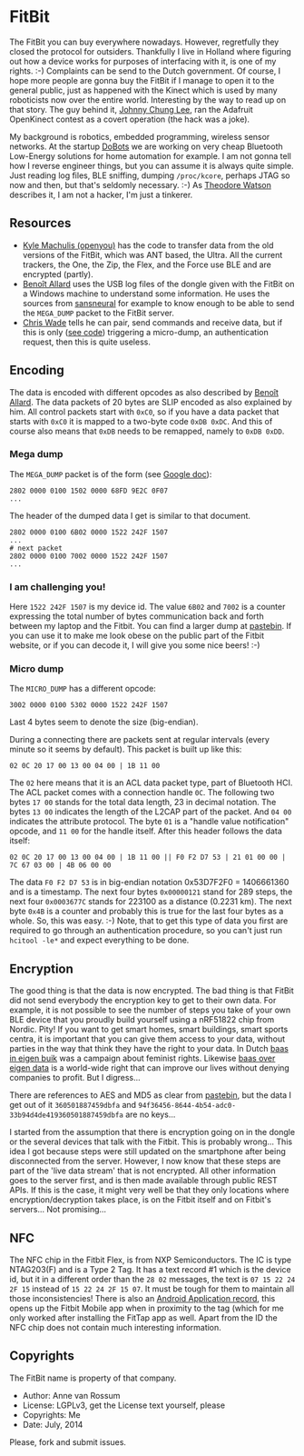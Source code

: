 # FitBit

The FitBit you can buy everywhere nowadays. However, regretfully they closed the protocol for outsiders. Thankfully I live in Holland where figuring out how a device works for purposes of interfacing with it, is one of my rights. :-) Complaints can be send to the Dutch government. Of course, I hope more people are gonna buy the FitBit if I manage to open it to the general public, just as happened with the Kinect which is used by many roboticists now over the entire world. Interesting by the way to read up on that story. The guy behind it, [Johnny Chung Lee](http://procrastineering.blogspot.nl/2011/02/windows-drivers-for-kinect.html), ran the Adafruit OpenKinect contest as a covert operation (the hack was a joke).

My background is robotics, embedded programming, wireless sensor networks. At the startup [DoBots](http://dobots.nl) we are working on very cheap Bluetooth Low-Energy solutions for home automation for example. I am not gonna tell how I reverse engineer things, but you can assume it is always quite simple. Just reading log files, BLE sniffing, dumping `/proc/kcore`, perhaps JTAG so now and then, but that's seldomly necessary. :-) As [Theodore Watson](http://www.nytimes.com/2012/06/03/magazine/how-kinect-spawned-a-commercial-ecosystem.html?pagewanted=all) describes it, I am not a hacker, I'm just a tinkerer.

## Resources

* [Kyle Machulis (openyou)](https://github.com/openyou/libfitbit) has the code to transfer data from the old versions of the FitBit, which was ANT based, the Ultra. All the current trackers, the One, the Zip, the Flex, and the Force use BLE and are encrypted (partly).
* [Benoît Allard](https://bitbucket.org/benallard/galileo) uses the USB log files of the dongle given with the FitBit on a Windows machine to understand some information. He uses the sources from [sansneural](https://docs.google.com/file/d/0BwJmJQV9_KRcSE0ySGxkbG1PbVE/edit) for example to know enough to be able to send the `MEGA_DUMP` packet to the FitBit server. 
* [Chris Wade](https://github.com/cmwdotme/fitbitfun) tells he can pair, send commands and receive data, but if this is only ([see code](https://github.com/cmwdotme/fitbitfun/blob/master/FitbitTestApp/FitbitDevice.m)) triggering a micro-dump, an authentication request, then this is quite useless.

## Encoding

The data is encoded with different opcodes as also described by [Benoît Allard](https://bitbucket.org/benallard/galileo/wiki/Communicationprotocol). The data packets of 20 bytes are SLIP encoded as also explained by him. All control packets start with `0xC0`, so if you have a data packet that starts with `0xC0` it is mapped to a two-byte code `0xDB 0xDC`. And this of course also means that `0xDB` needs to be remapped, namely to `0xDB 0xDD`.

### Mega dump

The `MEGA_DUMP` packet is of the form (see [Google doc](https://docs.google.com/file/d/0BwJmJQV9_KRcSE0ySGxkbG1PbVE/edit)):

    2802 0000 0100 1502 0000 68FD 9E2C 0F07
    ...

The header of the dumped data I get is similar to that document.

    2802 0000 0100 6B02 0000 1522 242F 1507
    ...
    # next packet
    2802 0000 0100 7002 0000 1522 242F 1507
    ...

### I am challenging you!

Here `1522 242F 1507` is my device id. The value `6B02` and `7002` is a counter expressing the total number of bytes communication back and forth between my laptop and the Fitbit. You can find a larger dump at [pastebin](http://pastebin.com/9STG0yus). If you can use it to make me look obese on the public part of the Fitbit website, or if you can decode it, I will give you some nice beers! :-)

### Micro dump

The `MICRO_DUMP` has a different opcode:

    3002 0000 0100 5302 0000 1522 242F 1507

Last 4 bytes seem to denote the size (big-endian).

During a connecting there are packets sent at regular intervals (every minute so it seems by default). This packet is built up like this:

    02 0C 20 17 00 13 00 04 00 | 1B 11 00

The `02` here means that it is an ACL data packet type, part of Bluetooth HCI. The ACL packet comes with a connection handle `0C`. The following two bytes `17 00` stands for the total data length, 23 in decimal notation. The bytes `13 00` indicates the length of the L2CAP part of the packet. And `04 00` indicates the attribute protocol. The byte `01` is a "handle value notification" opcode, and `11 00` for the handle itself. After this header follows the data itself:

    02 0C 20 17 00 13 00 04 00 | 1B 11 00 || F0 F2 D7 53 | 21 01 00 00 | 7C 67 03 00 | 4B 06 00 00

The data `F0 F2 D7 53` is in big-endian notation 0x53D7F2F0 = 1406661360 and is a timestamp. The next four bytes `0x00000121` stand for 289 steps, the next four `0x0003677C` stands for 223100 as a distance (0.2231 km). The next byte `0x4B` is a counter and probably this is true for the last four bytes as a whole. So, this was easy. :-) Note, that to get this type of data you first are required to go through an authentication procedure, so you can't just run `hcitool -le*` and expect everything to be done.

## Encryption

The good thing is that the data is now encrypted. The bad thing is that FitBit did not send everybody the encryption key to get to their own data. For example, it is not possible to see the number of steps you take of your own BLE device that you proudly build yourself using a nRF51822 chip from Nordic. Pity! If you want to get smart homes, smart buildings, smart sports centra, it is important that you can give them access to your data, without parties in the way that think they have the right to your data. In Dutch [baas in eigen buik](https://en.wikipedia.org/wiki/Dolle_Mina) was a campaign about feminist rights. Likewise [baas over eigen data](http://waag.org/nl/blog/baas-over-eigen-data) is a world-wide right that can improve our lives without denying companies to profit. But I digress...

There are references to AES and MD5 as clear from [pastebin](http://pastebin.com/9STG0yus), but the data I get out of it `360501887459dbfa` and `94f36456-8644-4b54-adc0-33b94d4de419360501887459dbfa` are no keys... 

I started from the assumption that there is encryption going on in the dongle or the several devices that talk with the Fitbit. This is probably wrong... This idea I got because steps were still updated on the smartphone after being disconnected from the server. However, I now know that these steps are part of the 'live data stream' that is not encrypted. All other information goes to the server first, and is then made available through public REST APIs. If this is the case, it might very well be that they only locations where encryption/decryption takes place, is on the Fitbit itself and on Fitbit's servers... Not promising...

## NFC

The NFC chip in the Fitbit Flex, is from NXP Semiconductors. The IC is type NTAG203(F) and is a Type 2 Tag. It has a text record #1 which is the device id, but it in a different order than the `28 02` messages, the text is `07 15 22 24 2F 15` instead of `15 22 24 2F 15 07`. It must be tough for them to maintain all those inconsistencies! There is also an [Android Application record](https://developer.android.com/guide/topics/connectivity/nfc/nfc.html), this opens up the Fitbit Mobile app when in proximity to the tag (which for me only worked after installing the FitTap app as well. Apart from the ID the NFC chip does not contain much interesting information.

## Copyrights

The FitBit name is property of that company. 

* Author: Anne van Rossum
* License: LGPLv3, get the License text yourself, please
* Copyrights: Me
* Date: July, 2014

Please, fork and submit issues.
